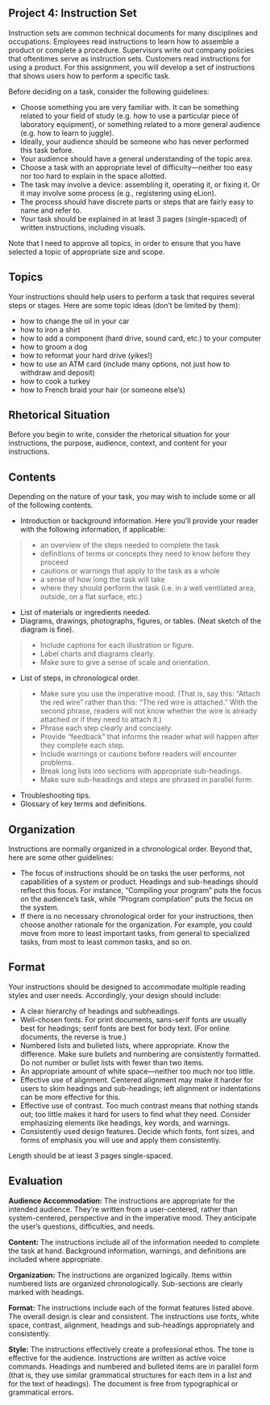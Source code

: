 ## Project 4: Instruction Set

Instruction sets are common technical documents for many disciplines and occupations. Employees read instructions to learn how to assemble a product or complete a procedure. Supervisors write out company policies that oftentimes serve as instruction sets. Customers read instructions for using a product. For this assignment, you will develop a set of instructions that shows users how to perform a specific task. 

Before deciding on a task, consider the following guidelines: 

* Choose something you are very familiar with. It can be something related to your field of study (e.g. how to use a particular piece of laboratory equipment), or something related to a more general audience (e.g. how to learn to juggle).
* Ideally, your audience should be someone who has never performed this task before.
* Your audience should have a general understanding of the topic area. 
* Choose a task with an appropriate level of difficulty—neither too easy nor too hard to explain in the space allotted. 
* The task may involve a device: assembling it, operating it, or fixing it. Or it may involve some process (e.g., registering using eLion). 
* The process should have discrete parts or steps that are fairly easy to name and refer to. 
* Your task should be explained in at least 3 pages (single-spaced) of written instructions, including visuals. 

Note that I need to approve all topics, in order to ensure that you have selected a topic of appropriate size and scope. 

## Topics
Your instructions should help users to perform a task that requires several steps or stages. Here are some topic ideas (don’t be limited by them): 

* how to change the oil in your car
*	how to iron a shirt
*	how to add a component (hard drive, sound card, etc.) to your computer 
*	how to groom a dog
*	how to reformat your hard drive (yikes!)
*	how to use an ATM card (include many options, not just how to withdraw and deposit) 
*	how to cook a turkey
*	how to French braid your hair (or someone else’s)

## Rhetorical Situation
Before you begin to write, consider the rhetorical situation for your instructions, the purpose, audience, context, and content for your instructions. 

## Contents 
Depending on the nature of your task, you may wish to include some or all of the following contents. 

*	Introduction or background information. Here you’ll provide your reader with the following information, if applicable:
>* an overview of the steps needed to complete the task
>* definitions of terms or concepts they need to know before they proceed
>* cautions or warnings that apply to the task as a whole
>* a sense of how long the task will take
>* where they should perform the task (i.e. in a well ventilated area, outside, on a flat surface, etc.) 

*	List of materials or ingredients needed. 
*	Diagrams, drawings, photographs, figures, or tables. (Neat sketch of the diagram is fine). 
>* Include captions for each illustration or figure. 
>* Label charts and diagrams clearly. 
>* Make sure to give a sense of scale and orientation. 

*	List of steps, in chronological order. 
>* Make sure you use the imperative mood. (That is, say this: “Attach the red wire” rather than this: “The red wire is attached.” With the second phrase, readers will not know whether the wire is already attached or if they need to attach it.)
>* Phrase each step clearly and concisely. 
>* Provide “feedback” that informs the reader what will happen after they complete each step. 
>* Include warnings or cautions before readers will encounter problems. 
>* Break long lists into sections with appropriate sub-headings. 
>* Make sure sub-headings and steps are phrased in parallel form. 
*	Troubleshooting tips. 
*	Glossary of key terms and definitions. 

## Organization
Instructions are normally organized in a chronological order. Beyond that, here are some other guidelines:

*	The focus of instructions should be on tasks the user performs, not capabilities of a system or product. Headings and sub-headings should reflect this focus. For instance, “Compiling your program” puts the focus on the audience’s task, while “Program compilation” puts the focus on the system. 
*	If there is no necessary chronological order for your instructions, then choose another rationale for the organization. For example, you could move from more to least important tasks, from general to specialized tasks, from most to least common tasks, and so on. 

## Format
Your instructions should be designed to accommodate multiple reading styles and user needs. Accordingly, your design should include:

*	A clear hierarchy of headings and subheadings. 
*	Well-chosen fonts. For print documents, sans-serif fonts are usually best for headings; serif fonts are best for body text. (For online documents, the reverse is true.) 
*	Numbered lists and bulleted lists, where appropriate. Know the difference. Make sure bullets and numbering are consistently formatted. Do not number or bullet lists with fewer than two items. 
*	An appropriate amount of white space—neither too much nor too little. 
*	Effective use of alignment. Centered alignment may make it harder for users to skim headings and sub-headings; left alignment or indentations can be more effective for this. 
*	Effective use of contrast. Too much contrast means that nothing stands out; too little makes it hard for users to find what they need. Consider emphasizing elements like headings, key words, and warnings. 
*	Consistently used design features. Decide which fonts, font sizes, and forms of emphasis you will use and apply them consistently. 

Length should be at least 3 pages single-spaced. 

## Evaluation
 
**Audience Accommodation:** The instructions are appropriate for the intended audience. They’re written from a user-centered, rather than system-centered, perspective and in the imperative mood. They anticipate the user’s questions, difficulties, and needs. 

**Content:** The instructions include all of the information needed to complete the task at hand.  Background information, warnings, and definitions are included where appropriate. 
 
**Organization:** The instructions are organized logically. Items within numbered lists are organized chronologically. Sub-sections are clearly marked with headings.  

**Format:** The instructions include each of the format features listed above. The overall design is clear and consistent. The instructions use fonts, white space, contrast, alignment, headings and sub-headings appropriately and consistently. 

**Style:** The instructions effectively create a professional ethos. The tone is effective for the audience.  Instructions are written as active voice commands. Headings and numbered and bulleted items are in parallel form (that is, they use similar grammatical structures for each item in a list and for the text of headings). The document is free from typographical or grammatical errors.

